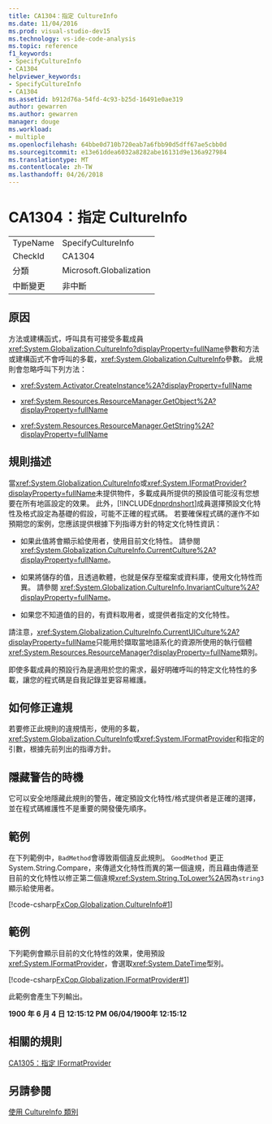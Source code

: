 ```yaml
---
title: CA1304：指定 CultureInfo
ms.date: 11/04/2016
ms.prod: visual-studio-dev15
ms.technology: vs-ide-code-analysis
ms.topic: reference
f1_keywords:
- SpecifyCultureInfo
- CA1304
helpviewer_keywords:
- SpecifyCultureInfo
- CA1304
ms.assetid: b912d76a-54fd-4c93-b25d-16491e0ae319
author: gewarren
ms.author: gewarren
manager: douge
ms.workload:
- multiple
ms.openlocfilehash: 64bbe0d710b720eab7a6fbb90d5dff67ae5cbb0d
ms.sourcegitcommit: e13e61ddea6032a8282abe16131d9e136a927984
ms.translationtype: MT
ms.contentlocale: zh-TW
ms.lasthandoff: 04/26/2018
---
```

# <a name="ca1304-specify-cultureinfo"></a>CA1304：指定 CultureInfo
|||
|-|-|
|TypeName|SpecifyCultureInfo|
|CheckId|CA1304|
|分類|Microsoft.Globalization|
|中斷變更|非中斷|

## <a name="cause"></a>原因
 方法或建構函式，呼叫具有可接受多載成員<xref:System.Globalization.CultureInfo?displayProperty=fullName>參數和方法或建構函式不會呼叫的多載，<xref:System.Globalization.CultureInfo>參數。 此規則會忽略呼叫下列方法：

-   <xref:System.Activator.CreateInstance%2A?displayProperty=fullName>

-   <xref:System.Resources.ResourceManager.GetObject%2A?displayProperty=fullName>

-   <xref:System.Resources.ResourceManager.GetString%2A?displayProperty=fullName>

## <a name="rule-description"></a>規則描述
 當<xref:System.Globalization.CultureInfo>或<xref:System.IFormatProvider?displayProperty=fullName>未提供物件，多載成員所提供的預設值可能沒有您想要在所有地區設定的效果。 此外，[!INCLUDE[dnprdnshort](../code-quality/includes/dnprdnshort_md.md)]成員選擇預設文化特性及格式設定為基礎的假設，可能不正確的程式碼。 若要確保程式碼的運作不如預期您的案例，您應該提供根據下列指導方針的特定文化特性資訊：

-   如果此值將會顯示給使用者，使用目前文化特性。 請參閱 <xref:System.Globalization.CultureInfo.CurrentCulture%2A?displayProperty=fullName>。

-   如果將儲存的值，且透過軟體，也就是保存至檔案或資料庫，使用文化特性而異。 請參閱 <xref:System.Globalization.CultureInfo.InvariantCulture%2A?displayProperty=fullName>。

-   如果您不知道值的目的，有資料取用者，或提供者指定的文化特性。

 請注意，<xref:System.Globalization.CultureInfo.CurrentUICulture%2A?displayProperty=fullName>只能用於擷取當地語系化的資源所使用的執行個體<xref:System.Resources.ResourceManager?displayProperty=fullName>類別。

 即使多載成員的預設行為是適用於您的需求，最好明確呼叫的特定文化特性的多載，讓您的程式碼是自我記錄並更容易維護。

## <a name="how-to-fix-violations"></a>如何修正違規
 若要修正此規則的違規情形，使用的多載，<xref:System.Globalization.CultureInfo>或<xref:System.IFormatProvider>和指定的引數，根據先前列出的指導方針。

## <a name="when-to-suppress-warnings"></a>隱藏警告的時機
 它可以安全地隱藏此規則的警告，確定預設文化特性/格式提供者是正確的選擇，並在程式碼維護性不是重要的開發優先順序。

## <a name="example"></a>範例
 在下列範例中，`BadMethod`會導致兩個違反此規則。 `GoodMethod` 更正 System.String.Compare，來傳遞文化特性而異的第一個違規，而且藉由傳遞至目前的文化特性以修正第二個違規<xref:System.String.ToLower%2A>因為`string3`顯示給使用者。

 [!code-csharp[FxCop.Globalization.CultureInfo#1](../code-quality/codesnippet/CSharp/ca1304-specify-cultureinfo_1.cs)]

## <a name="example"></a>範例
 下列範例會顯示目前的文化特性的效果，使用預設<xref:System.IFormatProvider>，會選取<xref:System.DateTime>型別。

 [!code-csharp[FxCop.Globalization.IFormatProvider#1](../code-quality/codesnippet/CSharp/ca1304-specify-cultureinfo_2.cs)]

 此範例會產生下列輸出。

 **1900 年 6 月 4 日 12:15:12 PM**
**06/04/1900年 12:15:12**
## <a name="related-rules"></a>相關的規則
 [CA1305：指定 IFormatProvider](../code-quality/ca1305-specify-iformatprovider.md)

## <a name="see-also"></a>另請參閱
[使用 CultureInfo 類別](/dotnet/standard/globalization-localization/globalization#Cultures)